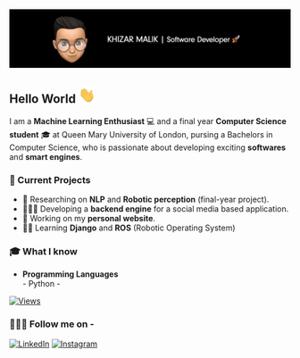 ![About Me](https://github.com/Mrmalik01/resource/blob/master/github/profilebanner.gif)
---
## Hello World <img src="https://github.com/ABSphreak/ABSphreak/blob/master/gifs/Hi.gif" width="30px">
I am a __Machine Learning Enthusiast__ 💻 and a final year __Computer Science student__ 🎓 at Queen Mary University of London, pursing a Bachelors in Computer Science, who is passionate about developing exciting __softwares__ and __smart engines__. 

### 🚀 Current Projects 
- 🤔  Researching on __NLP__ and __Robotic perception__ (final-year project).
- 👨🏻‍💻 Developing a __backend engine__ for a social media based application.
- 🔧   Working on my __personal website__.
- 🙇🏻   Learning __Django__ and __ROS__ (Robotic Operating System)

### 🎓 What I know 
- __Programming Languages__   
           - Python
           - 

[![Views](http://hits.dwyl.com/mrmalik01/mrmalik01.svg)](http://hits.dwyl.com/mrmalik01/mrmalik01)

### 👨🏻‍💻 Follow me on  - 

<a href="https://www.linkedin.com/in/malikkhizar1" target="_blank"><img src="https://img.shields.io/badge/LinkedIn-%230077B5.svg?&style=flat-square&logo=linkedin&logoColor=white" alt="LinkedIn"></a>
<a href="https://www.instagram.com/khizarmalik.ai" target="_blank"><img src="https://img.shields.io/badge/Instagram-%23E4405F.svg?&style=flat-square&logo=instagram&logoColor=white" alt="Instagram"></a>

<!--
**Mrmalik01/Mrmalik01** is a ✨ _special_ ✨ repository because its `README.md` (this file) appears on your GitHub profile.

Here are some ideas to get you started:

- 🔭 I’m currently working on ...
- 🌱 I’m currently learning ...
- 👯 I’m looking to collaborate on ...
- 🤔 I’m looking for help with ...
- 💬 Ask me about ...
- 📫 How to reach me: ...
- 😄 Pronouns: ...
- ⚡ Fun fact: ...
-->
